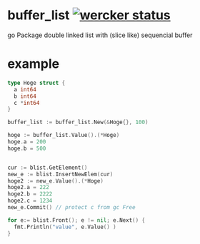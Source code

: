 # buffer_list [![wercker status](https://app.wercker.com/status/af71821c3a51e35a170766fdab30e1b8/s "wercker status")](https://app.wercker.com/project/bykey/af71821c3a51e35a170766fdab30e1b8)
go Package  double linked list with (slice like) sequencial buffer

# example
```go
type Hoge struct {
  a int64
  b int64
  c *int64
}

buffer_list := buffer_list.New(&Hoge{}, 100)

hoge := buffer_list.Value().(*Hoge)
hoge.a = 200
hoge.b = 500


cur := blist.GetElement()
new_e := blist.InsertNewElem(cur)
hoge2 := new_e.Value().(*Hoge)
hoge2.a = 222
hoge2.b = 2222
hoge2.c = 1234
new_e.Commit() // protect c from gc Free

for e:= blist.Front(); e != nil; e.Next() {
  fmt.Println("value", e.Value() )
}

```
